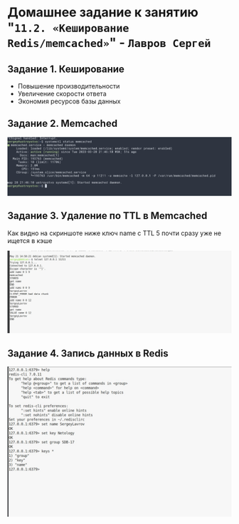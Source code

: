 # Домашнее задание к занятию "`11.2. «Кеширование Redis/memcached»`" - `Лавров Сергей`

## Задание 1. Кеширование

* Повышение производительности 
* Увеличение скорости ответа
* Экономия ресурсов базы данных
  
## Задание 2. Memcached

![alt_text](https://github.com/SergeyLavrov/8.1.-Git/blob/main/img/mecached.png)

 
## Задание 3. Удаление по TTL в Memcached
Как видно на скриншоте ниже ключ name с TTL 5 почти сразу уже не ищется в кэше

![alt_text](https://github.com/SergeyLavrov/8.1.-Git/blob/main/img/memchached2.jpg)

## Задание 4. Запись данных в Redis

![alt_text](https://github.com/SergeyLavrov/8.1.-Git/blob/main/img/redis.jpg)




